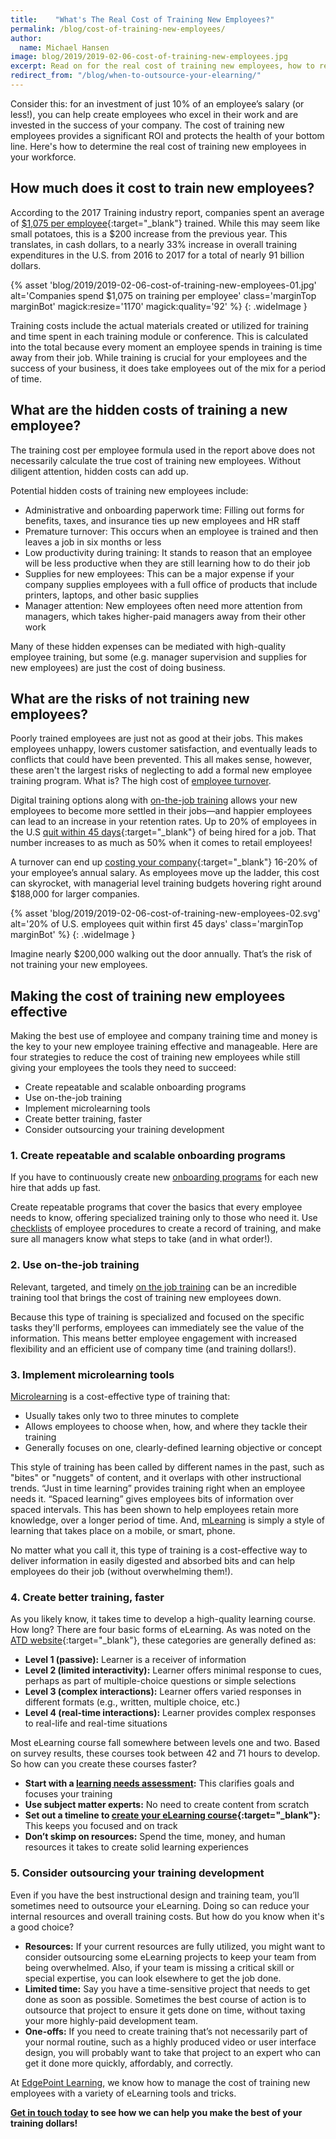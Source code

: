 ```yaml
---
title:    "What's The Real Cost of Training New Employees?"
permalink: /blog/cost-of-training-new-employees/
author:
  name: Michael Hansen
image: blog/2019/2019-02-06-cost-of-training-new-employees.jpg
excerpt: Read on for the real cost of training new employees, how to reduce that cost, along with risks of not giving your employees the training they need.
redirect_from: "/blog/when-to-outsource-your-elearning/"
---
```


Consider this: for an investment of just 10% of an employee’s salary (or less!), you can help create employees who excel in their work and are invested in the success of your company. The cost of training new employees provides a significant ROI and protects the health of your bottom line. Here's how to determine the real cost of training new employees in your workforce.

## How much does it cost to train new employees?

According to the 2017 Training industry report, companies spent an average of [$1,075 per employee](https://trainingmag.com/trgmag-article/2017-training-industry-report/){:target="_blank"} trained. While this may seem like small potatoes, this is a $200 increase from the previous year. This translates, in cash dollars, to a nearly 33% increase in overall training expenditures in the U.S. from 2016 to 2017 for a total of nearly 91 billion dollars.

{% asset 'blog/2019/2019-02-06-cost-of-training-new-employees-01.jpg'
  alt='Companies spend $1,075 on training per employee'
  class='marginTop marginBot'
  magick:resize='1170'
  magick:quality='92' %}
{: .wideImage }


Training costs include the actual materials created or utilized for training and time spent in each training module or conference. This is calculated into the total because every moment an employee spends in training is time away from their job. While training is crucial for your employees and the success of your business, it does take employees out of the mix for a period of time.

## What are the hidden costs of training a new employee?

The training cost per employee formula used in the report above does not necessarily calculate the true cost of training new employees. Without diligent attention, hidden costs can add up.

Potential hidden costs of training new employees include:

* Administrative and onboarding paperwork time: Filling out forms for benefits, taxes, and insurance ties up new employees and HR staff
* Premature turnover: This occurs when an employee is trained and then leaves a job in six months or less
* Low productivity during training: It stands to reason that an employee will be less productive when they are still learning how to do their job
* Supplies for new employees: This can be a major expense if your company supplies employees with a full office of products that include printers, laptops, and other basic supplies
* Manager attention: New employees often need more attention from managers, which takes higher-paid managers away from their other work

Many of these hidden expenses can be mediated with high-quality employee training, but some (e.g. manager supervision and supplies for new employees) are just the cost of doing business.

## What are the risks of not training new employees?

Poorly trained employees are just not as good at their jobs. This makes employees unhappy, lowers customer satisfaction, and eventually leads to conflicts that could have been prevented. This all makes sense, however, these aren't the largest risks of neglecting to add a formal new employee training program. What is? The high cost of [employee turnover](/blog/how-to-train-new-employees/).

Digital training options along with [on-the-job training](/blog/on-the-job-training-advantages/) allows your new employees to become more settled in their jobs—and happier employees can lead to an increase in your retention rates. Up to 20% of employees in the U.S [quit within 45 days](https://www.bls.gov/news.release/jolts.nr0.htm){:target="_blank"} of being hired for a job. That number increases to as much as 50% when it comes to retail employees!

A turnover can end up [costing your company](http://www.recruiteze.com/cost-hire-new-employee/){:target="_blank"} 16-20% of your employee’s annual salary. As employees move up the ladder, this cost can skyrocket, with managerial level training budgets hovering right around $188,000 for larger companies.

{% asset 'blog/2019/2019-02-06-cost-of-training-new-employees-02.svg'
  alt='20% of U.S. employees quit within first 45 days'
  class='marginTop marginBot' %}
{: .wideImage }

Imagine nearly $200,000 walking out the door annually. That’s the risk of not training your new employees.

## Making the cost of training new employees effective

Making the best use of employee and company training time and money is the key to your new employee training effective and manageable. Here are four strategies to reduce the cost of training new employees while still giving your employees the tools they need to succeed:

* Create repeatable and scalable onboarding programs
* Use on-the-job training
* Implement microlearning tools
* Create better training, faster
* Consider outsourcing your training development

### 1. Create repeatable and scalable onboarding programs

If you have to continuously create new [onboarding programs](/blog/employee-onboarding/) for each new hire that adds up fast.

Create repeatable programs that cover the basics that every employee needs to know, offering specialized training only to those who need it. Use [checklists](/blog/better-new-hire-onboarding/) of employee procedures to create a record of training, and make sure all managers know what steps to take (and in what order!).

### 2. Use on-the-job training

Relevant, targeted, and timely [on the job training](/blog/on-the-job-training-advantages/) can be an incredible training tool that brings the cost of training new employees down.

Because this type of training is specialized and focused on the specific tasks they'll performs, employees can immediately see the value of the information. This means better employee engagement with increased flexibility and an efficient use of company time (and training dollars!).

### 3. Implement microlearning tools

[Microlearning](/blog/microlearning/) is a cost-effective type of training that:

* Usually takes only two to three minutes to complete
* Allows employees to choose when, how, and where they tackle their training
* Generally focuses on one, clearly-defined learning objective or concept

This style of training has been called by different names in the past, such as "bites" or "nuggets" of content, and it overlaps with other instructional trends. “Just in time learning” provides training right when an employee needs it. “Spaced learning” gives employees bits of information over spaced intervals. This has been shown to help employees retain more knowledge, over a longer period of time. And, [mLearning](/blog/what-is-mlearning/) is simply a style of learning that takes place on a mobile, or smart, phone.

No matter what you call it, this type of training is a cost-effective way to deliver information in easily digested and absorbed bits and can help employees do their job (without overwhelming them!).

### 4. Create better training, faster

As you likely know, it takes time to develop a high-quality learning course. How long? There are four basic forms of eLearning. As was noted on the [ATD website](https://www.td.org/insights/how-long-does-it-take-to-develop-one-hour-of-training-updated-for-2017){:target="_blank"}, these categories are generally defined as:

* <strong>Level 1 (passive):</strong> Learner is a receiver of information
* <strong>Level 2 (limited interactivity):</strong> Learner offers minimal response to cues, perhaps as part of multiple-choice questions or simple selections
* <strong>Level 3 (complex interactions):</strong> Learner offers varied responses in different formats (e.g., written, multiple choice, etc.)
* <strong>Level 4 (real-time interactions):</strong> Learner provides complex responses to real-life and real-time situations

Most eLearning course fall somewhere between levels one and two. Based on survey results, these courses took between 42 and 71 hours to develop. So how can you create these courses faster?

* <strong>Start with a [learning needs assessment](/blog/training-needs-analysis):</strong> This clarifies goals and focuses your training
* <strong>Use subject matter experts:</strong> No need to create content from scratch
* <strong>Set out a timeline to [create your eLearning course](https://elearningindustry.com/6-tips-estimate-elearning-course-development-time){:target="_blank"}:</strong> This keeps you focused and on track
* <strong>Don’t skimp on resources:</strong> Spend the time, money, and human resources it takes to create solid learning experiences

### 5. Consider outsourcing your training development
Even if you have the best instructional design and training team, you’ll sometimes need to outsource your eLearning. Doing so can reduce your internal resources and overall training costs. But how do you know when it's a good choice?

* <strong>Resources:</strong> If your current resources are fully utilized, you might want to consider outsourcing some eLearning projects to keep your team from being overwhelmed. Also, if your team is missing a critical skill or special expertise, you can look elsewhere to get the job done.
* <strong>Limited time:</strong> Say you have a time-sensitive project that needs to get done as soon as possible. Sometimes the best course of action is to outsource that project to ensure it gets done on time, without taxing your more highly-paid development team. 
* <strong>One-offs:</strong> If you need to create training that’s not necessarily part of your normal routine, such as a highly produced video or user interface design, you will probably want to take that project to an expert who can get it done more quickly, affordably, and correctly. 

At [EdgePoint Learning](https://www.edgepointlearning.com/), we know how to manage the cost of training new employees with a variety of eLearning tools and tricks.

<strong>[Get in touch today](/contact/) to see how we can help you make the best of your training dollars!</strong>

